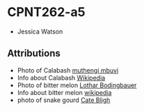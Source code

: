 # CPNT262-a5
- Jessica Watson


## Attributions
- Photo of Calabash [muthengi mbuvi](https://unsplash.com/@muthengimbuvi)
- Info about Calabash [Wikipedia](https://en.wikipedia.org/wiki/Calabash)
- Photo of bitter melon [Lothar Bodingbauer](https://unsplash.com/@karambell)
- Info about bitter melon [wikipedia](https://en.wikipedia.org/wiki/Momordica_charantia)
- photo of snake gourd [Cate Bligh](https://unsplash.com/@catebligh)
